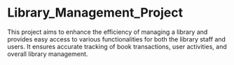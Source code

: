 # Library_Management_Project
This project aims to enhance the efficiency of managing a library and provides easy access to various functionalities for both the library staff and users. It ensures accurate tracking of book transactions, user activities, and overall library management.
